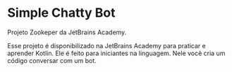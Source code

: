 # Simple Chatty Bot
Projeto Zookeper da JetBrains Academy.

Esse projeto é disponibilizado na JetBrains Academy para praticar e aprender Kotlin. Ele é feito para iniciantes na linguagem. Nele você cria um código conversar com um bot.
